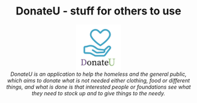 
<h1 align="center">DonateU - stuff for others to use</h1>
<p align="center">
   <img src="src/assets/logo-donateu.png" alt="donateu-logo" width="120px" height="120px"/>
  <br>
  <i>DonateU is an application to help the homeless and the general public, which aims to donate what is not needed either clothing, food or different things, and what is done is that interested people or foundations see what they need to stock up and to give things to the needy.</i>
  <br>
</p>

